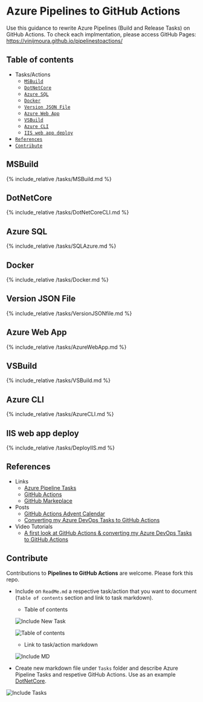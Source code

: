 # Azure Pipelines to GitHub Actions

Use this guidance to rewrite Azure Pipelines (Build and Release Tasks) on GitHub Actions.
To check each implmentation, please access GitHub Pages: https://vinijmoura.github.io/pipelinestoactions/ 


## Table of contents
<!--ts-->
   * Tasks/Actions
     * [`MSBuild`](#msbuild)
     * [`DotNetCore`](#dotnetcore)
     * [`Azure SQL`](#azure-sql)
     * [`Docker`](#docker)
     * [`Version JSON File`](#version-json-file)
     * [`Azure Web App`](#azure-web-app)
     * [`VSBuild`](#vsbuild)
     * [`Azure CLI`](#azure-cli)
     * [`IIS web app deploy`](#iis-web-app-deploy)
   * [`References`](#references)
   * [`Contribute`](#contribute)
<!--te-->

## MSBuild
{% include_relative /tasks/MSBuild.md %}

## DotNetCore
{% include_relative /tasks/DotNetCoreCLI.md %}

## Azure SQL
{% include_relative /tasks/SQLAzure.md %}

## Docker
{% include_relative /tasks/Docker.md %}

## Version JSON File
{% include_relative /tasks/VersionJSONfile.md %}

## Azure Web App
{% include_relative /tasks/AzureWebApp.md %}

## VSBuild
{% include_relative /tasks/VSBuild.md %}

## Azure CLI
{% include_relative /tasks/AzureCLI.md %}

## IIS web app deploy
{% include_relative /tasks/DeployIIS.md %}

## References

- Links
  - [Azure Pipeline Tasks](https://github.com/microsoft/azure-pipelines-tasks)
  - [GitHub Actions](https://github.com/features/actions)
  - [GitHub Markeplace](https://github.com/marketplace?type=actions)
- Posts
  - [GitHub Actions Advent Calendar](https://www.edwardthomson.com/blog/github_actions_advent_calendar.html)
  - [Converting my Azure DevOps Tasks to GitHub Actions](https://blogs.blackmarble.co.uk/rfennell/2019/09/10/a-first-look-at-github-action-converting-my-azure-devops-tasks-to-github-actions/)
- Video Tutorials
  - [A first look at GitHub Actions & converting my Azure DevOps Tasks to GitHub Actions](https://www.youtube.com/watch?v=e_F_4OB9Mg4&t=1627s)

## Contribute

Contributions to **Pipelines to GitHub Actions** are welcome. Please fork this repo.

- Include on `ReadMe.md` a respective task/action that you want to document (`Table of contents` section and link to task markdown).
  - Table of contents
  
   ![Include New Task](images/include-newtask.png)

   ![Table of contents](images/table-of-contents.png)

  - Link to task/action markdown
  
   ![Include MD](images/include-md.png)

- Create new markdown file under `Tasks` folder and describe Azure Pipeline Tasks and respetive GitHub Actions. Use as an example [DotNetCore](/tasks/DotNetCoreCLI.md).

![Include Tasks](images/include-tasks.png)
